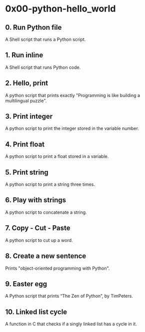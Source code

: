 # 0x00-python-hello_world
## 0. Run Python file
A Shell script that runs a Python script.
## 1. Run inline
A Shell script that runs Python code.
## 2. Hello, print
A python script that prints exactly "Programming is like building a multilingual puzzle".
## 3. Print integer
A python script to print the integer stored in the variable number.
## 4. Print float
A python script to print a float stored in a variable.
## 5. Print string
A python script to print a string three times.
## 6. Play with strings
A python script to concatenate a string.
## 7. Copy - Cut - Paste
A python script to cut up a word.
## 8. Create a new sentence
Prints "object-oriented programming with Python".
## 9. Easter egg
A Python script that prints “The Zen of Python”, by TimPeters.
## 10. Linked list cycle
A function in C that checks if a singly linked list has a cycle in it.

